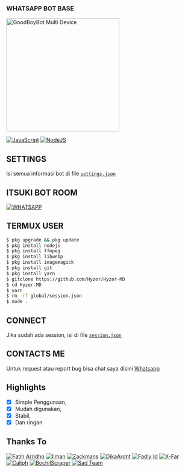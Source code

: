 
### WHATSAPP BOT BASE
<img src="![image](https://user-images.githubusercontent.com/118490473/204594744-44192e2a-e9e4-4a96-be8c-ed67bed0e4e0.png)" alt="GoodBoyBot Multi Device" width="300" />

[![JavaScript](https://img.shields.io/badge/JavaScript-d6cc0f?style=for-the-badge&logo=javascript&logoColor=white)](https://javascript.com) [![NodeJS](https://img.shields.io/badge/Node.js-43853D?style=for-the-badge&logo=node.js&logoColor=white)](https://nodejs.org/)

## SETTINGS

Isi semua informasi bot di file [`settings.json`](https://github.com/Hyzerr/Hyzer-MD/blob/master/global/settings.json)<br />

## ITSUKI BOT ROOM
[![WHATSAPP](https://img.shields.io/badge/WhatsApp%20Group-25D366?style=for-the-badge&logo=whatsapp&logoColor=white)](https://chat.whatsapp.com/IxBejqgYlXKENKPJsF7EOP) 

## TERMUX USER
```bash
$ pkg upgrade && pkg update
$ pkg install nodejs
$ pkg install ffmpeg
$ pkg install libwebp
$ pkg install imagemagick
$ pkg install git
$ pkg install yarn
$ gitclone https://github.com/Hyzer/Hyzer-MD
$ cd Hyzer-MD
$ yarn
$ rm -rf global/session.json
$ node .
```

## CONNECT

Jika sudah ada session, isi di file [`session.json`](https://github.com/Hyzerr/Hyzer-MD-V4/blob/main/system/connect/session.json)<br />

## CONTACTS ME

Untuk request atau report bug bisa chat saya disini [Whatsapp](https://wa.me/6287768886148)

## Highlights

-   [x] Simple Penggunaan,
-   [x] Mudah digunakan,
-   [x] Stabil,
-   [x] Dan ringan

## Thanks To
[![Fatih Arridho](https://github.com/FatihArridho.png?size=100)](https://github.com/FatihArridho)
[![Ilman](https://github.com/ilmanhdyt.png?size=100)](https://github.com/ilmanhdyt)
[![Zackmans](https://github.com/zackmans.png?size=100)](https://github.com/zackmans)
[![DikaArdnt](https://github.com/DikaArdnt.png?size=100)](https://github.com/DikaArdnt)
[![Fadly Id](https://github.com/xdlyy404.png?size=100)](https://github.com/xdlyy404)
[![X-Far](https://github.com/xfar05.png?size=100)](https://github.com/xfar05)
[![Caliph](https://github.com/caliphdev.png?size=100)](https://github.com/caliphdev)
[![BochilScraper](https://github.com/bochilteam.png?size=100)](https://github.com/bochilteam)
[![Sad Team](https://github.com/sadteams.png?size=100)](https://github.com/sadteams)
